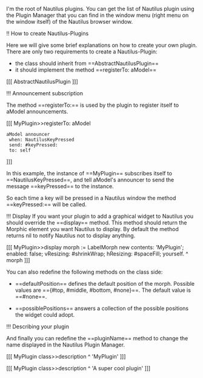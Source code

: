 I'm the root of Nautilus plugins. You can get the list of Nautilus plugin using the Plugin Manager that you can find in the window menu (right menu on the window itself) of the Nautilus browser window. !! How to create Nautilus-PluginsHere we will give some brief explanations on how to create your own plugin. There are only two requirementsto create a Nautilus-Plugin:- the class should inherit from ==AbstractNautilusPlugin==- it should implement the method ==registerTo: aModel==[[[AbstractNautilusPlugin]]]!!! Announcement subscriptionThe method ==registerTo:== is used by the plugin to register itself to aModel announcements.[[[MyPlugin>>registerTo: aModel    aModel announcer   	 when: NautilusKeyPressed 	 send: #keyPressed: 	 to: self]]]In this example, the instance of ==MyPlugin== subscribes itself to ==NautilusKeyPressed==, andtell aModel's announcer to send the message  ==keyPressed== to the instance.So each time a key will be pressed in a Nautilus window the method ==keyPressed:== will be called.!!! DisplayIf you want your plugin to add a graphical widget to Nautilus you should override the ==display== method.This method should return the Morphic element you want Nautilus to display. By default the method returns nil tonotify Nautilus not to display anything.[[[MyPlugin>>display    morph := LabelMorph new contents: 'MyPlugin';        enabled: false; 		vResizing: #shrinkWrap; 		hResizing: #spaceFill; 		yourself.	^ morph]]]You can also redefine the following methods on the class side:- ==defaultPosition== defines the default position of the morph. Possible values are =={#top, #middle, #bottom, #none}==. The default value is ==#none==.- ==possiblePositions== answers a collection of the possible positions the widget could adopt.!!! Describing your pluginAnd finally you can redefine the ==pluginName== method to change the name displayed in the Nautilus Plugin Manager.[[[MyPlugin class>>description	^ 'MyPlugin']]][[[MyPlugin class>>description	^ 'A super cool plugin']]]
